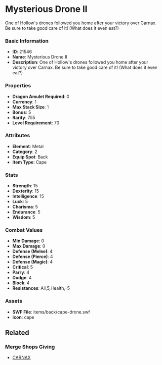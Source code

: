 # Mysterious Drone II

One of Hollow's drones followed you home after your victory over Carnax. Be sure to take good care of it! (What does it even eat?)

### Basic Information

- **ID**: 21546
- **Name**: Mysterious Drone II
- **Description**: One of Hollow&#039;s drones followed you home after your victory over Carnax. Be sure to take good care of it! (What does it even eat?)

### Properties

- **Dragon Amulet Required**: 0
- **Currency**: 1
- **Max Stack Size**: 1
- **Bonus**: 5
- **Rarity**: 755
- **Level Requirement**: 70

### Attributes

- **Element**: Metal
- **Category**: 2
- **Equip Spot**: Back
- **Item Type**: Cape

### Stats

- **Strength**: 15
- **Dexterity**: 15
- **Intelligence**: 15
- **Luck**: 5
- **Charisma**: 5
- **Endurance**: 5
- **Wisdom**: 5

### Combat Values

- **Min Damage**: 0
- **Max Damage**: 0
- **Defense (Melee)**: 4
- **Defense (Pierce)**: 4
- **Defense (Magic)**: 4
- **Critical**: 5
- **Parry**: 4
- **Dodge**: 4
- **Block**: 4
- **Resistances**: All,5,Health,-5

### Assets

- **SWF File**: items/back/cape-drone.swf
- **Icon**: cape

## Related

### Merge Shops Giving

- [CARNAX](../merge-shops/392-carnax.md)

